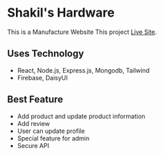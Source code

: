 # Shakil's Hardware
This is a Manufacture Website
This project  [Live Site](https://shakils-hardware.web.app/).

## Uses Technology

* React, Node.js, Express.js, Mongodb, Tailwind
* Firebase, DaisyUI

## Best Feature

* Add product and update product information
* Add review
* User can update profile
* Special feature for admin
* Secure API